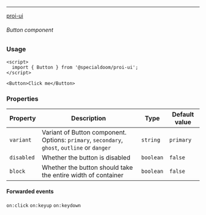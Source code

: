 ---

[proi-ui](https://github.com/specialdoom/proi-ui)

###### Button component

### Usage

```sveltehtml
<script>
  import { Button } from '@specialdoom/proi-ui';
</script>

<Button>Click me</Button>
```

### Properties

| Property   | Description                                                                                  | Type      | Default value |
| ---------- | -------------------------------------------------------------------------------------------- | --------- | ------------- |
| `variant`  | Variant of Button component. Options: `primary`, `secondary`, `ghost`, `outline` or `danger` | `string`  | `primary`     |
| `disabled` | Whether the button is disabled                                                               | `boolean` | `false`       |
| `block`    | Whether the button should take the entire width of container                                 | `boolean` | `false`       |

#### Forwarded events

`on:click` `on:keyup` `on:keydown`
